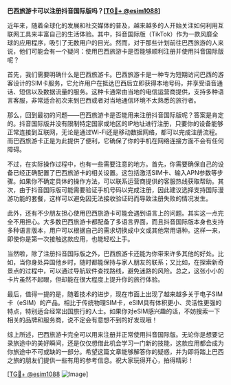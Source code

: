 **巴西旅游卡可以注册抖音国际版吗？[[TG💪+ @esim1088](https://t.me/s/esim1088)]**

近年来，随着全球化的发展和社交媒体的普及，越来越多的人开始关注如何利用互联网工具来丰富自己的生活体验。其中，抖音国际版（TikTok）作为一款风靡全球的应用程序，吸引了无数用户的目光。然而，对于那些计划前往巴西旅游的人来说，他们可能会有一个疑问：使用巴西旅游卡是否能够顺利注册并使用抖音国际版呢？

首先，我们需要明确什么是巴西旅游卡。巴西旅游卡是一种专为短期访问巴西的游客设计的SIM卡服务，它允许用户在抵达巴西后立即获得本地号码，并享受语音通话、短信以及数据流量的服务。这种卡通常由当地的电信运营商提供，支持多种语言客服，非常适合初次来到巴西或者对当地通信环境不太熟悉的旅行者。

那么，回到最初的问题——巴西旅游卡是否能用来注册抖音国际版呢？答案是肯定的。抖音国际版并没有限制特定国家或地区的IP地址进行注册，只要你的设备能够正常连接到互联网，无论是通过Wi-Fi还是移动数据网络，都可以完成注册流程。而巴西旅游卡正是为此提供了便利，它确保了你的手机在网络连接方面不会有任何障碍。

不过，在实际操作过程中，也有一些需要注意的地方。首先，你需要确保自己的设备已经正确配置了巴西旅游卡的相关设置。这包括激活SIM卡、输入APN参数等步骤。如果你不确定具体的操作方法，可以联系运营商提供的客服热线获取帮助。其次，由于抖音国际版可能需要验证手机号码以完成注册，因此建议选择支持国际漫游功能的套餐，这样可以避免因无法接收验证码而导致注册失败的情况发生。

此外，还有不少朋友担心使用巴西旅游卡可能会遇到语言上的问题。其实这一点完全不用担心。大多数巴西旅游卡都配备了多语言界面，而且抖音国际版本身也支持多种语言版本，用户可以根据自己的需求切换成中文或其他常用语种。这样一来，即使你是第一次接触这款应用，也能轻松上手。

当然啦，除了注册抖音国际版之外，巴西旅游卡还能为你带来许多其他的好处。比如，当你身处异国他乡时，随时都能保持与家人朋友的联系；又比如，在探索新奇景点的过程中，可以通过导航软件查找路线，避免迷路的风险。总之，这张小小的卡片虽然不起眼，但却能在很大程度上提升你的旅行体验。

最后，值得一提的是，随着技术的进步，现在市面上出现了越来越多关于电子SIM卡（eSIM）的产品。相比于传统物理SIM卡，eSIM具有体积更小、灵活性更强的特点，特别适合经常出国旅行的人士。如果你对eSIM感兴趣的话，不妨搜索一下相关的品牌和服务商，说不定会有意想不到的好发现哦！

综上所述，巴西旅游卡完全可以用来注册并正常使用抖音国际版。无论你是想要记录旅途中的美好瞬间，还是仅仅想借此机会学习一门新的技能，这款应用都会成为你旅途中不可或缺的一部分。希望这篇文章能够解答你的疑惑，并为即将踏上巴西之旅的朋友们提供一些有用的参考信息。祝大家玩得开心，拍得精彩！

[[TG💪+ @esim1088](https://t.me/s/esim1088) ![Image](https://i.postimg.cc/4NQfJmqS/Snipaste-2025-05-13-00-14-12.png)]